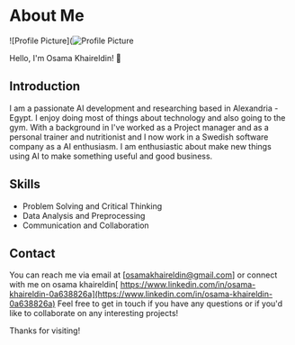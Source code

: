 # About Me

![Profile Picture](![Profile Picture](https://github.com/OsamaKH-Cosmoland/green/assets/135431434/20bafec3-92c7-47bc-b8d0-32f13f3c1552)

Hello, I'm Osama Khaireldin! 👋

## Introduction

I am a passionate AI development and researching based in Alexandria - Egypt. I enjoy doing most of things about technology and also going to the gym. With a background in I've worked as a Project manager and as a personal trainer and nutritionist and I now work in a Swedish software company as a AI enthusiasm.
I am enthusiastic about make new things using AI to make something useful and good business.

## Skills

- Problem Solving and Critical Thinking
- Data Analysis and Preprocessing
- Communication and Collaboration

## Contact

You can reach me via email at [osamakhaireldin@gmail.com] or connect with me on osama khaireldin[ https://www.linkedin.com/in/osama-khaireldin-0a638826a](https://www.linkedin.com/in/osama-khaireldin-0a638826a)
Feel free to get in touch if you have any questions or if you'd like to collaborate on any interesting projects!

Thanks for visiting!

